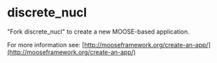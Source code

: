 discrete_nucl
=====

"Fork discrete_nucl" to create a new MOOSE-based application.

For more information see: [http://mooseframework.org/create-an-app/](http://mooseframework.org/create-an-app/)
